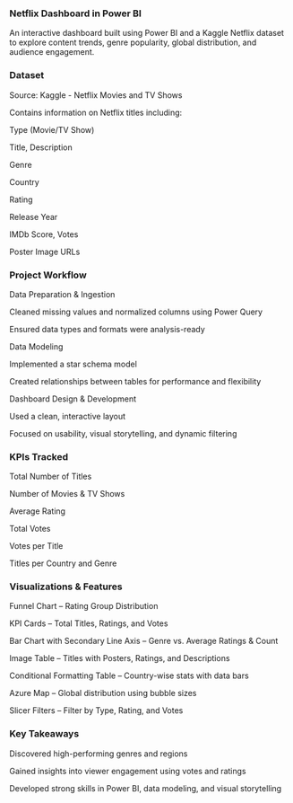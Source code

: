 ### Netflix Dashboard in Power BI
An interactive dashboard built using Power BI and a Kaggle Netflix dataset to explore content trends, genre popularity, global distribution, and audience engagement.

### Dataset
Source: Kaggle - Netflix Movies and TV Shows

Contains information on Netflix titles including:

Type (Movie/TV Show)

Title, Description

Genre

Country

Rating

Release Year

IMDb Score, Votes

Poster Image URLs

### Project Workflow
Data Preparation & Ingestion

Cleaned missing values and normalized columns using Power Query

Ensured data types and formats were analysis-ready

Data Modeling

Implemented a star schema model

Created relationships between tables for performance and flexibility

Dashboard Design & Development

Used a clean, interactive layout

Focused on usability, visual storytelling, and dynamic filtering

### KPIs Tracked
Total Number of Titles

Number of Movies & TV Shows

Average Rating

Total Votes

Votes per Title

Titles per Country and Genre

### Visualizations & Features
Funnel Chart – Rating Group Distribution

KPI Cards – Total Titles, Ratings, and Votes

Bar Chart with Secondary Line Axis – Genre vs. Average Ratings & Count

Image Table – Titles with Posters, Ratings, and Descriptions

Conditional Formatting Table – Country-wise stats with data bars

Azure Map – Global distribution using bubble sizes

Slicer Filters – Filter by Type, Rating, and Votes

### Key Takeaways
Discovered high-performing genres and regions

Gained insights into viewer engagement using votes and ratings

Developed strong skills in Power BI, data modeling, and visual storytelling



